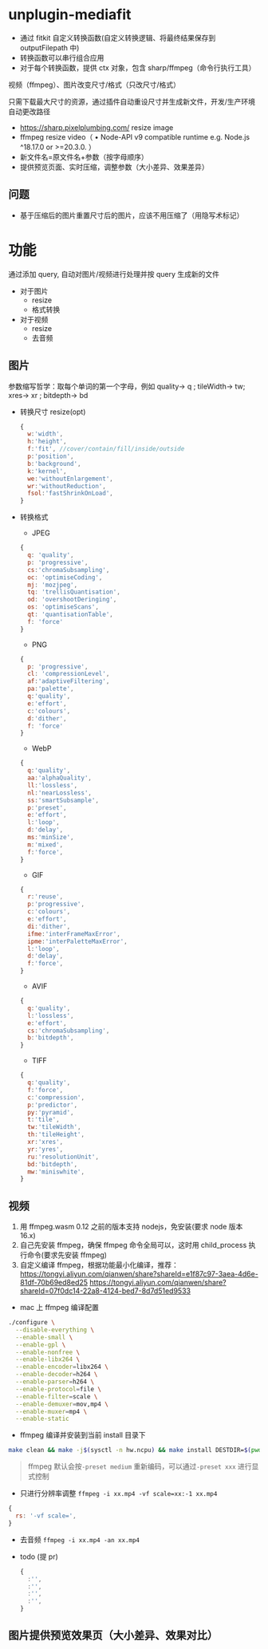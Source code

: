 # unplugin-mediafit

- 通过 fitkit 自定义转换函数(自定义转换逻辑、将最终结果保存到 outputFilepath 中)
- 转换函数可以串行组合应用
- 对于每个转换函数，提供 ctx 对象，包含 sharp/ffmpeg（命令行执行工具）

视频（ffmpeg）、图片改变尺寸/格式（只改尺寸/格式）

只需下载最大尺寸的资源，通过插件自动重设尺寸并生成新文件，开发/生产环境自动更改路径

- https://sharp.pixelplumbing.com/ resize image
- ffmpeg resize video（ • Node-API v9 compatible runtime e.g. Node.js ^18.17.0 or >=20.3.0.
  ）
- 新文件名=原文件名+参数（按字母顺序）
- 提供预览页面、实时压缩，调整参数（大小差异、效果差异）

## 问题

- 基于压缩后的图片重置尺寸后的图片，应该不用压缩了（用隐写术标记）

# 功能

通过添加 query, 自动对图片/视频进行处理并按 query 生成新的文件

- 对于图片
  - resize
  - 格式转换
- 对于视频
  - resize
  - 去音频

## 图片

参数缩写哲学：取每个单词的第一个字母，例如 quality-> q ; tileWidth-> tw; xres-> xr ; bitdepth-> bd

- 转换尺寸 resize(opt)

  ```js
  {
    w:'width',
    h:'height',
    f:'fit', //cover/contain/fill/inside/outside
    p:'position',
    b:'background',
    k:'kernel',
    we:'withoutEnlargement',
    wr:'withoutReduction',
    fsol:'fastShrinkOnLoad',
  }
  ```

- 转换格式

  - JPEG

  ```js
  {
    q: 'quality',
    p: 'progressive',
    cs:'chromaSubsampling',
    oc: 'optimiseCoding',
    mj: 'mozjpeg',
    tq: 'trellisQuantisation',
    od: 'overshootDeringing',
    os: 'optimiseScans',
    qt: 'quantisationTable',
    f: 'force'
  }
  ```

  - PNG

  ```js
  {
    p: 'progressive',
    cl: 'compressionLevel',
    af:'adaptiveFiltering',
    pa:'palette',
    q:'quality',
    e:'effort',
    c:'colours',
    d:'dither',
    f: 'force'
  }
  ```

  - WebP

  ```js
  {
    q:'quality',
    aa:'alphaQuality',
    ll:'lossless',
    nl:'nearLossless',
    ss:'smartSubsample',
    p:'preset',
    e:'effort',
    l:'loop',
    d:'delay',
    ms:'minSize',
    m:'mixed',
    f:'force',
  }
  ```

  - GIF

  ```js
  {
    r:'reuse',
    p:'progressive',
    c:'colours',
    e:'effort',
    di:'dither',
    ifme:'interFrameMaxError',
    ipme:'interPaletteMaxError',
    l:'loop',
    d:'delay',
    f:'force',
  }
  ```

  - AVIF

  ```js
  {
    q:'quality',
    l:'lossless',
    e:'effort',
    cs:'chromaSubsampling',
    b:'bitdepth',
  }
  ```

  - TIFF

  ```js
  {
    q:'quality',
    f:'force',
    c:'compression',
    p:'predictor',
    py:'pyramid',
    t:'tile',
    tw:'tileWidth',
    th:'tileHeight',
    xr:'xres',
    yr:'yres',
    ru:'resolutionUnit',
    bd:'bitdepth',
    mw:'miniswhite',
  }
  ```

## 视频

1. 用 ffmpeg.wasm 0.12 之前的版本支持 nodejs，免安装(要求 node 版本 16.x)
2. 自己先安装 ffmpeg，确保 ffmpeg 命令全局可以，这时用 child_process 执行命令(要求先安装 ffmpeg)
3. 自定义编译 ffmpeg，根据功能最小化编译，推荐：https://tongyi.aliyun.com/qianwen/share?shareId=e1f87c97-3aea-4d6e-81df-70b69ed8ed25
   https://tongyi.aliyun.com/qianwen/share?shareId=07f0dc14-22a8-4124-bed7-8d7d51ed9533

- mac 上 ffmpeg 编译配置

```bash
./configure \
  --disable-everything \
  --enable-small \
  --enable-gpl \
  --enable-nonfree \
  --enable-libx264 \
  --enable-encoder=libx264 \
  --enable-decoder=h264 \
  --enable-parser=h264 \
  --enable-protocol=file \
  --enable-filter=scale \
  --enable-demuxer=mov,mp4 \
  --enable-muxer=mp4 \
  --enable-static
```

- ffmpeg 编译并安装到当前 install 目录下

```bash
make clean && make -j$(sysctl -n hw.ncpu) && make install DESTDIR=$(pwd)/install
```

> ffmpeg 默认会按`-preset medium` 重新编码，可以通过`-preset xxx` 进行显式控制

- 只进行分辨率调整
  `ffmpeg -i xx.mp4 -vf scale=xx:-1 xx.mp4`

```js
{
  rs: '-vf scale=',
}
```

- 去音频
  `ffmpeg -i xx.mp4 -an xx.mp4`

- todo (提 pr)
  ```js
  {
    :'',
    :'',
    :'',
    :'',
  }
  ```

## 图片提供预览效果页（大小差异、效果对比）
